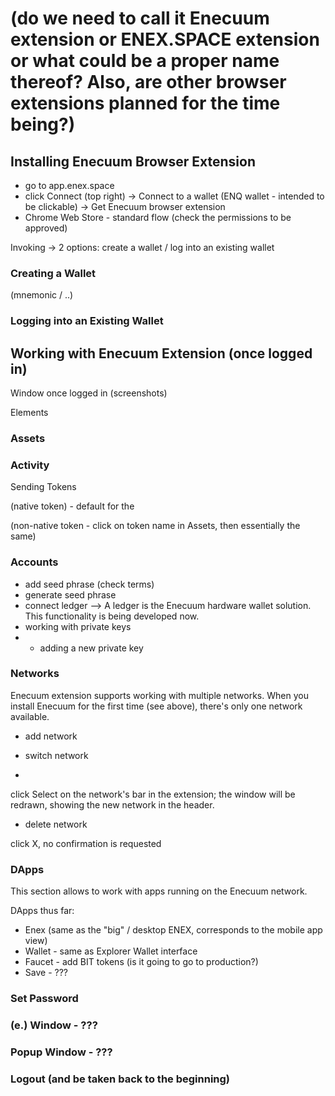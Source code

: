 # (do we need to call it Enecuum extension or ENEX.SPACE extension or what could be a proper name thereof? Also, are other browser extensions planned for the time being?)



## Installing Enecuum Browser Extension

- go to app.enex.space
- click Connect (top right) -> Connect to a wallet (ENQ wallet - intended to be clickable) -> Get Enecuum browser extension
- Chrome Web Store - standard flow (check the permissions to be approved)

Invoking -> 2 options: create a wallet / log into an existing wallet

### Creating a Wallet

(mnemonic / ..)

### Logging into an Existing Wallet

## Working with Enecuum Extension (once logged in)

Window once logged in (screenshots)

Elements


### Assets 

### Activity 

Sending Tokens

(native token) - default for the 

(non-native token - click on token name in Assets, then essentially the same)

### Accounts

- add seed phrase (check terms)
- generate seed phrase
- connect ledger --> A ledger is the Enecuum hardware wallet solution. This functionality is being developed now. 
- working with private keys
- - adding a new private key

### Networks

Enecuum extension supports working with multiple networks. When you install Enecuum for the first time (see above), there's only one network available. 

- add network



- switch network
- 
click Select on the network's bar in the extension; the window will be redrawn, showing the new network in the header.

- delete network

click X, no confirmation is requested

### DApps 

This section allows to work with apps running on the Enecuum network. 

DApps thus far:

- Enex (same as the "big" / desktop ENEX, corresponds to the mobile app view)
- Wallet - same as Explorer Wallet interface
- Faucet - add BIT tokens (is it going to go to production?)
- Save - ???

### Set Password

### (e.) Window - ???

### Popup Window - ???

### Logout (and be taken back to the beginning)
